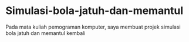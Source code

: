 # Simulasi-bola-jatuh-dan-memantul
Pada mata kuliah pemograman komputer, saya membuat projek simulasi bola jatuh dan memantul kembali
